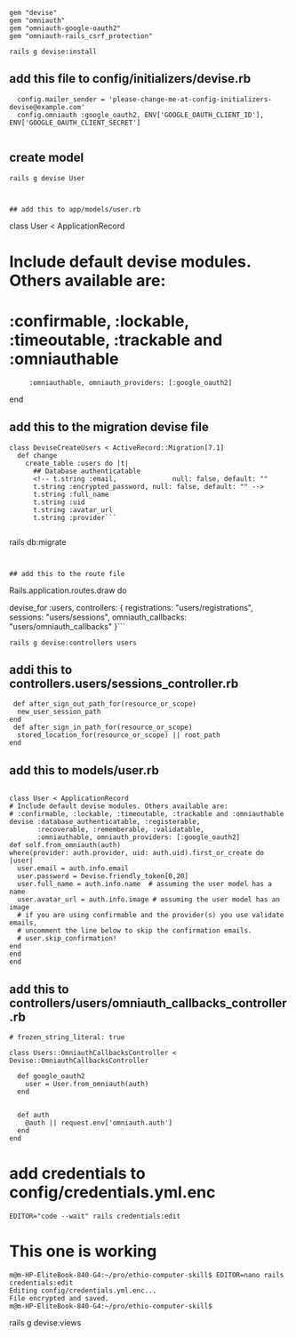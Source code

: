 ```
gem "devise"
gem "omniauth"
gem "omniauth-google-oauth2"
gem "omniauth-rails_csrf_protection"
```

```
rails g devise:install
```

## add this file to config/initializers/devise.rb
```
  config.mailer_sender = 'please-change-me-at-config-initializers-devise@example.com'
  config.omniauth :google_oauth2, ENV['GOOGLE_OAUTH_CLIENT_ID'], ENV['GOOGLE_OAUTH_CLIENT_SECRET']
  
```
## create model
```
rails g devise User
```

```


## add this to app/models/user.rb
```
class User < ApplicationRecord
  # Include default devise modules. Others available are:
  # :confirmable, :lockable, :timeoutable, :trackable and :omniauthable
  <!-- devise :database_authenticatable, :registerable,
         :recoverable, :rememberable, :validatable -->
         :omniauthable, omniauth_providers: [:google_oauth2]
end


## add this to the migration devise file 

```
class DeviseCreateUsers < ActiveRecord::Migration[7.1]
  def change
    create_table :users do |t|
      ## Database authenticatable
      <!-- t.string :email,              null: false, default: ""
      t.string :encrypted_password, null: false, default: "" -->
      t.string :full_name
      t.string :uid 
      t.string :avatar_url
      t.string :provider```


```
rails db:migrate
```


## add this to the route file

```
Rails.application.routes.draw do
  <!-- resources :posts -->
  devise_for :users, controllers: {
    registrations: "users/registrations",
    sessions: "users/sessions",
    omniauth_callbacks: "users/omniauth_callbacks"
  }```


  ```
  rails g devise:controllers users
  ```

  ## addi this to controllers.users/sessions_controller.rb
  ```
   def after_sign_out_path_for(resource_or_scope)
    new_user_session_path
  end
   def after_sign_in_path_for(resource_or_scope)
    stored_location_for(resource_or_scope) || root_path 
  end
  ```

  ## add this to models/user.rb
  ```

class User < ApplicationRecord
  # Include default devise modules. Others available are:
  # :confirmable, :lockable, :timeoutable, :trackable and :omniauthable
  devise :database_authenticatable, :registerable,
         :recoverable, :rememberable, :validatable,
         :omniauthable, omniauth_providers: [:google_oauth2]
def self.from_omniauth(auth)
  where(provider: auth.provider, uid: auth.uid).first_or_create do |user|
    user.email = auth.info.email
    user.password = Devise.friendly_token[0,20]
    user.full_name = auth.info.name  # assuming the user model has a name
    user.avatar_url = auth.info.image # assuming the user model has an image
    # if you are using confirmable and the provider(s) you use validate emails, 
    # uncomment the line below to skip the confirmation emails.
    # user.skip_confirmation!
  end
end
end 
```
## add this to controllers/users/omniauth_callbacks_controller.rb
```
# frozen_string_literal: true

class Users::OmniauthCallbacksController < Devise::OmniauthCallbacksController

  def google_oauth2
    user = User.from_omniauth(auth)
  end 


  def auth
    @auth || request.env['omniauth.auth']
  end
end
```













# add credentials to config/credentials.yml.enc
```
EDITOR="code --wait" rails credentials:edit
```




# This one is working
```
m@m-HP-EliteBook-840-G4:~/pro/ethio-computer-skill$ EDITOR=nano rails credentials:edit
Editing config/credentials.yml.enc...
File encrypted and saved.
m@m-HP-EliteBook-840-G4:~/pro/ethio-computer-skill$ 

```

rails g devise:views

